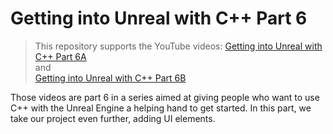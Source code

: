 #  Getting into Unreal with C++ Part 6
> This repository supports the YouTube videos:
> [Getting into Unreal with C++ Part 6A](https://www.youtube.com/watch?v=ErVcuQXTm_c)  
> and  
> [Getting into Unreal with C++ Part 6B](https://www.youtube.com/watch?v=A9I4Z-_910Y)  

Those videos are part 6 in a series aimed at giving people who want to use C++ with the Unreal Engine a helping hand to get started.
In this part, we take our project even further, adding UI elements.

